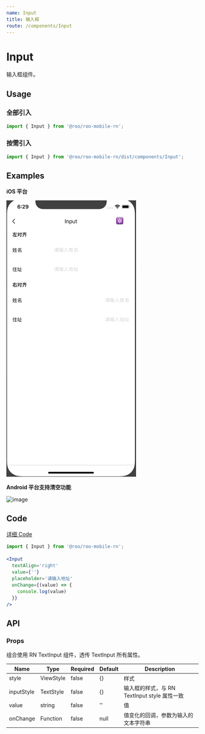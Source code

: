 ```yaml
---
name: Input
title: 输入框
route: /components/Input
---
```


# Input

输入框组件。

## Usage

### 全部引入
```js
import { Input } from '@roo/roo-mobile-rn';
```

### 按需引入
```js
import { Input } from '@roo/roo-mobile-rn/dist/components/Input';
```

## Examples

**iOS 平台**

![image](../images/Input/1.gif)

**Android 平台支持清空功能**

![image](../images/Input/2.gif)

## Code

[详细 Code](https://github.com/Meituan-Dianping/beeshell/tree/master/examples/Input/index.tsx)

```jsx
import { Input } from '@roo/roo-mobile-rn';

<Input
  textAlign='right'
  value={''}
  placeholder='请输入地址'
  onChange={(value) => {
    console.log(value)
  }}
/>

```

## API

### Props

组合使用 RN TextInput 组件，透传 TextInput 所有属性。

| Name | Type | Required | Default | Description |
| ---- | ---- | ---- | ---- | ---- |
| style | ViewStyle | false | {} | 样式 |
| inputStyle | TextStyle | false | {} | 输入框的样式，与 RN TextInput style 属性一致 |
| value | string | false | '' | 值 |
| onChange | Function | false | null | 值变化的回调，参数为输入的文本字符串 |
